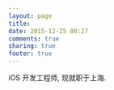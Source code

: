 ```yaml
---
layout: page
title: 
date: 2015-12-25 00:27
comments: true
sharing: true
footer: true
---
```


iOS 开发工程师, 现就职于上海.
